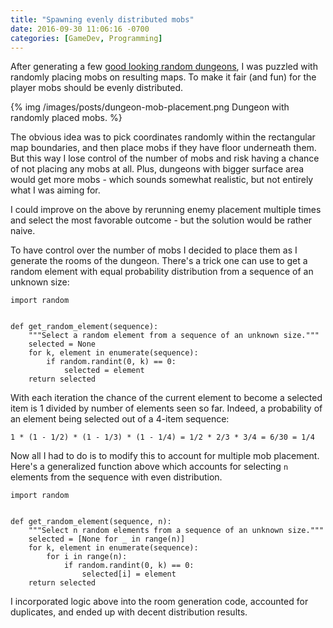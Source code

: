 ```yaml
---
title: "Spawning evenly distributed mobs"
date: 2016-09-30 11:06:16 -0700
categories: [GameDev, Programming]
---
```


After generating a few [good looking random dungeons][0], I was puzzled with
randomly placing mobs on resulting maps. To make it fair (and fun) for the
player mobs should be evenly distributed.

{% img /images/posts/dungeon-mob-placement.png Dungeon with randomly placed mobs. %}

The obvious idea was to pick coordinates randomly within the rectangular map
boundaries, and then place mobs if they have floor underneath them. But this way
I lose control of the number of mobs and risk having a chance of not placing any
mobs at all. Plus, dungeons with bigger surface area would get more mobs - which
sounds somewhat realistic, but not entirely what I was aiming for.

I could improve on the above by rerunning enemy placement multiple times and
select the most favorable outcome - but the solution would be rather naive.

To have control over the number of mobs I decided to place them as I generate
the rooms of the dungeon. There's a trick one can use to get a random element
with equal probability distribution from a sequence of an unknown size:

    import random


    def get_random_element(sequence):
        """Select a random element from a sequence of an unknown size."""
        selected = None
        for k, element in enumerate(sequence):
            if random.randint(0, k) == 0:
                selected = element
        return selected

With each iteration the chance of the current element to become a selected item
is 1 divided by number of elements seen so far. Indeed, a probability of an
element being selected out of a 4-item sequence:

    1 * (1 - 1/2) * (1 - 1/3) * (1 - 1/4) = 1/2 * 2/3 * 3/4 = 6/30 = 1/4 

Now all I had to do is to modify this to account for multiple mob placement.
Here's a generalized function above which accounts for selecting `n` elements
from the sequence with even distribution.

    import random


    def get_random_element(sequence, n):
        """Select n random elements from a sequence of an unknown size."""
        selected = [None for _ in range(n)]
        for k, element in enumerate(sequence):
            for i in range(n):
                if random.randint(0, k) == 0:
                    selected[i] = element
        return selected

I incorporated logic above into the room generation code, accounted for
duplicates, and ended up with decent distribution results.

[0]: http://www.rosipov.com/blog/randomly-generated-dungeons/
